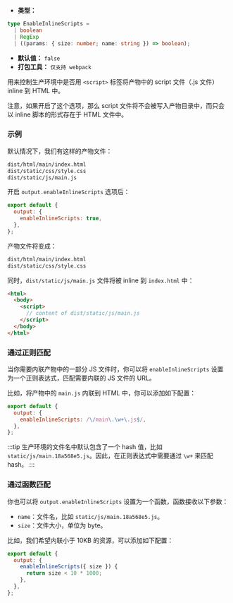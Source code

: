 - **类型：**

```ts
type EnableInlineScripts =
  | boolean
  | RegExp
  | ((params: { size: number; name: string }) => boolean);
```

- **默认值：** `false`
- **打包工具：** `仅支持 webpack`

用来控制生产环境中是否用 `<script>` 标签将产物中的 script 文件（.js 文件）inline 到 HTML 中。

注意，如果开启了这个选项，那么 script 文件将不会被写入产物目录中，而只会以 inline 脚本的形式存在于 HTML 文件中。

### 示例

默认情况下，我们有这样的产物文件：

```bash
dist/html/main/index.html
dist/static/css/style.css
dist/static/js/main.js
```

开启 `output.enableInlineScripts` 选项后：

```js
export default {
  output: {
    enableInlineScripts: true,
  },
};
```

产物文件将变成：

```bash
dist/html/main/index.html
dist/static/css/style.css
```

同时，`dist/static/js/main.js` 文件将被 inline 到 `index.html` 中：

```html
<html>
  <body>
    <script>
      // content of dist/static/js/main.js
    </script>
  </body>
</html>
```

### 通过正则匹配

当你需要内联产物中的一部分 JS 文件时，你可以将 `enableInlineScripts` 设置为一个正则表达式，匹配需要内联的 JS 文件的 URL。

比如，将产物中的 `main.js` 内联到 HTML 中，你可以添加如下配置：

```js
export default {
  output: {
    enableInlineScripts: /\/main\.\w+\.js$/,
  },
};
```

:::tip
生产环境的文件名中默认包含了一个 hash 值，比如 `static/js/main.18a568e5.js`。因此，在正则表达式中需要通过 `\w+` 来匹配 hash。
:::

### 通过函数匹配

你也可以将 `output.enableInlineScripts` 设置为一个函数，函数接收以下参数：

- `name`：文件名，比如 `static/js/main.18a568e5.js`。
- `size`：文件大小，单位为 byte。

比如，我们希望内联小于 10KB 的资源，可以添加如下配置：

```js
export default {
  output: {
    enableInlineScripts({ size }) {
      return size < 10 * 1000;
    },
  },
};
```
